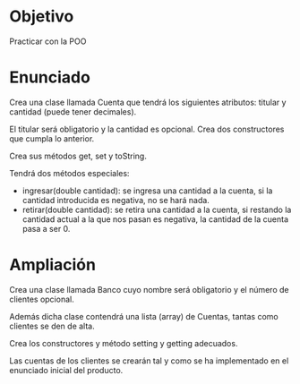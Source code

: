 # Objetivo

Practicar con la POO

# Enunciado

Crea una clase llamada Cuenta que tendrá los siguientes atributos: titular y cantidad (puede tener decimales).

El titular será obligatorio y la cantidad es opcional. Crea dos constructores que cumpla lo anterior.

Crea sus métodos get, set y toString.

Tendrá dos métodos especiales:

- ingresar(double cantidad): se ingresa una cantidad a la cuenta, si la cantidad introducida es negativa, no se hará nada.
- retirar(double cantidad): se retira una cantidad a la cuenta, si restando la cantidad actual a la que nos pasan es negativa, la cantidad de la cuenta pasa a ser 0.

# Ampliación

Crea una clase llamada Banco cuyo nombre será obligatorio y el número de clientes opcional. 

Además dicha clase contendrá una lista (array) de Cuentas, tantas como clientes se den de alta. 

Crea los constructores y método setting y getting adecuados.

Las cuentas de los clientes se crearán tal y como se ha implementado en el enunciado inicial del producto.





